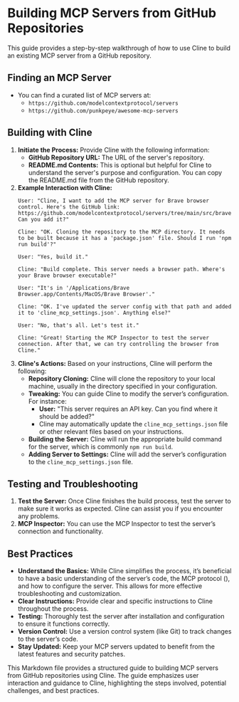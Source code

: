 # Building MCP Servers from GitHub Repositories

This guide provides a step-by-step walkthrough of how to use Cline to build an existing MCP server from a GitHub repository.

## **Finding an MCP Server**

*   You can find a curated list of MCP servers at:
    *   `https://github.com/modelcontextprotocol/servers`
    *   `https://github.com/punkpeye/awesome-mcp-servers`

## **Building with Cline**

1.  **Initiate the Process:** Provide Cline with the following information:
    *   **GitHub Repository URL:** The URL of the server's repository.
    *   **README.md Contents:** This is optional but helpful for Cline to understand the server's purpose and configuration. You can copy the README.md file from the GitHub repository.
2.  **Example Interaction with Cline:**
    ```
    User: "Cline, I want to add the MCP server for Brave browser control. Here's the GitHub link: https://github.com/modelcontextprotocol/servers/tree/main/src/brave Can you add it?"

    Cline: "OK. Cloning the repository to the MCP directory. It needs to be built because it has a 'package.json' file. Should I run 'npm run build'?"

    User: "Yes, build it."

    Cline: "Build complete. This server needs a browser path. Where's your Brave browser executable?"

    User: "It's in '/Applications/Brave Browser.app/Contents/MacOS/Brave Browser'."

    Cline: "OK. I've updated the server config with that path and added it to 'cline_mcp_settings.json'. Anything else?"

    User: "No, that's all. Let's test it."

    Cline: "Great! Starting the MCP Inspector to test the server connection. After that, we can try controlling the browser from Cline." 
    ```
3.  **Cline's Actions:** Based on your instructions, Cline will perform the following:
    *   **Repository Cloning:** Cline will clone the repository to your local machine, usually in the directory specified in your configuration.
    *   **Tweaking:** You can guide Cline to modify the server’s configuration. For instance:
        *   **User:** "This server requires an API key. Can you find where it should be added?"
        *   Cline may automatically update the `cline_mcp_settings.json` file or other relevant files based on your instructions.
    *   **Building the Server:** Cline will run the appropriate build command for the server, which is commonly `npm run build`.
    *   **Adding Server to Settings:** Cline will add the server’s configuration to the `cline_mcp_settings.json` file.

## **Testing and Troubleshooting**

1.  **Test the Server:** Once Cline finishes the build process, test the server to make sure it works as expected. Cline can assist you if you encounter any problems.
2.  **MCP Inspector:** You can use the MCP Inspector to test the server’s connection and functionality.

## **Best Practices**

*   **Understand the Basics:** While Cline simplifies the process, it’s beneficial to have a basic understanding of the server’s code, the MCP protocol (), and how to configure the server. This allows for more effective troubleshooting and customization.
*   **Clear Instructions:** Provide clear and specific instructions to Cline throughout the process.
*   **Testing:** Thoroughly test the server after installation and configuration to ensure it functions correctly.
*   **Version Control:** Use a version control system (like Git) to track changes to the server’s code.
*   **Stay Updated:** Keep your MCP servers updated to benefit from the latest features and security patches.



This Markdown file provides a structured guide to building MCP servers from GitHub repositories using Cline. The guide emphasizes user interaction and guidance to Cline, highlighting the steps involved, potential challenges, and best practices.
